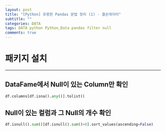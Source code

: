 ```yaml
---  
layout: post  
title: "[Python] 유용한 Pandas 문법 정리 (1) - 결손데이터"
subtitle: ""  
categories: DATA
tags: DATA python Python_Data pandas filter null
comments: true  
---  
```


# 패키지 설치
---

## DataFame에서 Null이 있는 Column만 확인
```py
df.columns[df.isna().any()].tolist()
```

## Null이 있는 컬럼과 그 Null의 개수 확인
```py
df.isnull().sum()[df.isnull().sum()>0].sort_values(ascending=False)
```
